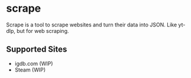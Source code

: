# scrape

Scrape is a tool to scrape websites and turn their data into JSON. Like yt-dlp, but for web scraping.

## Supported Sites
- igdb.com (WIP)
- Steam (WIP)